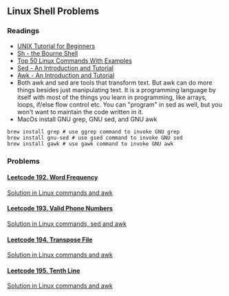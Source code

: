 ## Linux Shell Problems

### Readings

- [UNIX Tutorial for Beginners](http://www.ee.surrey.ac.uk/Teaching/Unix/)
- [Sh - the Bourne Shell ](https://www.grymoire.com/Unix/Bourne.html)
- [Top 50 Linux Commands With Examples](https://www.puttygen.com/linux-commands)
- [Sed - An Introduction and Tutorial](https://www.grymoire.com/Unix/Sed.html)
- [Awk - An Introduction and Tutorial](https://www.grymoire.com/Unix/Awk.html)
- Both awk and sed are tools that transform text. But awk can do more things besides just manipulating text. It is a programming language by itself with most of the things you learn in programming, like arrays, loops, if/else flow control etc. You can "program" in sed as well, but you won't want to maintain the code written in it.
- MacOs install GNU grep, GNU sed, and GNU awk
```
brew install grep # use ggrep command to invoke GNU grep
brew install gnu-sed # use gsed command to invoke GNU sed
brew install gawk # use gawk command to invoke GNU awk
```

### Problems

#### [Leetcode 192. Word Frequency](https://leetcode.com/problems/word-frequency/)

[Solution in Linux commands and awk](../problems101_200/src/main/resources/WordFrequency.sh)

#### [Leetcode 193. Valid Phone Numbers](https://leetcode.com/problems/valid-phone-numbers/)

[Solution in Linux commands, sed and awk](../problems101_200/src/main/resources/ValidPhoneNumbers.sh)

#### [Leetcode 194. Transpose File](https://leetcode.com/problems/transpose-file/)

[Solution in Linux commands and awk](../problems101_200/src/main/resources/TransposeFile.sh)

#### [Leetcode 195. Tenth Line](https://leetcode.com/problems/tenth-line/)

[Solution in Linux commands and awk](../problems101_200/src/main/resources/TenthLine.sh)
